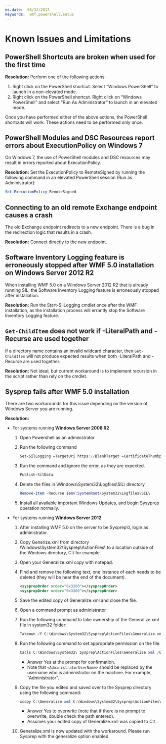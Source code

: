 ```yaml
---
ms.date:  06/12/2017
keywords:  wmf,powershell,setup
---
```

# Known Issues and Limitations

## PowerShell Shortcuts are broken when used for the first time

**Resolution:** Perform one of the following actions:

1. Right click on the PowerShell shortcut. Select “Windows PowerShell” to launch in a non-elevated mode.
2. Right click on the PowerShell shortcut. Right click on “Windows PowerShell” and select “Run As Administrator” to launch in an elevated mode.

Once you have performed either of the above actions, the PowerShell shortcuts will work. These actions need to be performed only once.

## PowerShell Modules and DSC Resources report errors about ExecutionPolicy on Windows 7

On Windows 7, the use of PowerShell modules and DSC resources may result in errors reported about ExecutionPolicy.

**Resolution:** Set the ExecutionPolicy to RemoteSigned by running the following command in an elevated PowerShell session (Run as Administrator):

```powershell
Set-ExecutionPolicy RemoteSigned
```

## Connecting to an old remote Exchange endpoint causes a crash

The old Exchange endpoint redirects to a new endpoint. There is a bug in the redirection logic that results in a crash.

**Resolution:** Connect directly to the new endpoint.

## Software Inventory Logging feature is erroneously stopped after WMF 5.0 installation on Windows Server 2012 R2

When installing WMF 5.0 on a Windows Server 2012 R2 that is already running SIL, the Software Inventory Logging feature is erroneously stopped after installation.

**Resolution:** Run the Start-SilLogging cmdlet once after the WMF installation, as the installation process will errantly stop the Software Inventory Logging feature.

## `Get-ChildItem` does not work if -LiteralPath and -Recurse are used together

If a directory name contains an invalid wildcard character, then `Get-ChildItem` will not produce expected results when both
-LiteralPath and -Recurse are used together.

**Resolution:** Not ideal, but current workaround is to implement recursion in the script rather than rely on the cmdlet.

## Sysprep fails after WMF 5.0 installation

There are two workarounds for this issue depending on the version of Windows Server you are running.

**Resolution:**

- For systems running **Windows Server 2008 R2**
  1. Open Powershell as an administrator
  2. Run the following command

     ```powershell
     Set-SilLogging –TargetUri https://BlankTarget –CertificateThumbprint 0123456789
     ```

  3. Run the command and ignore the error, as they are expected.

     ```powershell
     Publish-SilData
     ```

  4. Delete the files in  \Windows\System32\Logfiles\SIL\ directory

     ```powershell
     Remove-Item -Recurse $env:SystemRoot\System32\Logfiles\SIL\
     ```

  5. Install all available important Windows Updates, and begin Sysyprep operation normally.

- For systems running **Windows Server 2012**
  1. After installing WMF 5.0 on the server to be Sysprep’d, login as administrator.
  2. Copy Generize.xml from directory \Windows\System32\Sysprep\ActionFiles\ to a location outside of the Windows directory, C:\ for example.
  3. Open your Generalize.xml copy with notepad.
  4. Find and remove the following text, one instance of each needs to be deleted (they will be near the end of the document).

     ```xml
     <sysprepOrder order="0x3200"></sysprepOrder>
     <sysprepOrder order="0x3300"></sysprepOrder>
     ```

  5. Save the edited copy of Generalize.xml and close the file.
  6. Open a command prompt as administrator
  7. Run the following command to take ownership of the Generalize.xml file in system32 folder:

     ```powershell
     Takeown /f C:\Windows\System32\Sysprep\ActionFiles\Generalize.xml
     ```

  8. Run the following command to set appropriate permission on the file:

     ```powershell
     Cacls C:\Windows\System32\ Sysprep\ActionFiles\Generalize.xml /G `<AdministratorUserName>`:F
     ```

     - Answer Yes at the prompt for confirmation.
     - Note that `<AdministratorUserName>` should be replaced by the username who is administrator on the machine. For example, "Administrator".

  9. Copy the file you edited and saved over to the Sysprep directory using the following command:

     ```powershell
     xcopy C:\Generalize.xml C:\Windows\System32\Sysprep\ActionFiles\Generalize.xml
     ```

     - Answer Yes to overwrite (note that if there is no prompt to overwrite, double check the path entered).
     - Assumes your edited copy of Generalize.xml was copied to C:\ .

  10. Generalize.xml is now updated with the workaround. Please run Sysprep with the generalize option enabled.